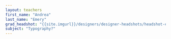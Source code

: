 ```yaml
---
layout: teachers
first_name: "Andrea"
last_name: "Emery"
grad_headshot: "{{site.imgurl}}/designers/designer-headshots/headshot-emery-andrea.jpg"
subject: "Typography?"
---
```

